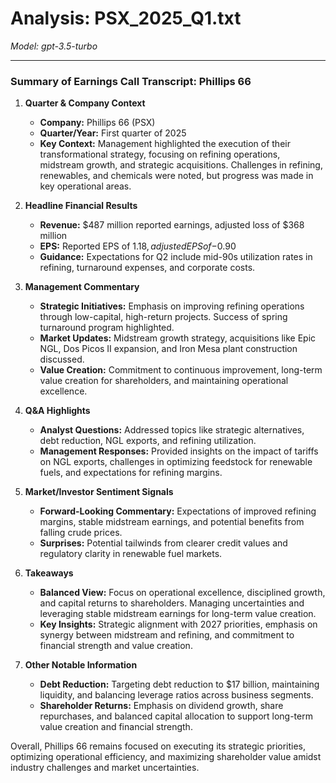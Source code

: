 # Analysis: PSX_2025_Q1.txt

*Model: gpt-3.5-turbo*

---

### Summary of Earnings Call Transcript: Phillips 66

1. **Quarter & Company Context**
   - **Company:** Phillips 66 (PSX)
   - **Quarter/Year:** First quarter of 2025
   - **Key Context:** Management highlighted the execution of their transformational strategy, focusing on refining operations, midstream growth, and strategic acquisitions. Challenges in refining, renewables, and chemicals were noted, but progress was made in key operational areas.

2. **Headline Financial Results**
   - **Revenue:** $487 million reported earnings, adjusted loss of $368 million
   - **EPS:** Reported EPS of $1.18, adjusted EPS of -$0.90
   - **Guidance:** Expectations for Q2 include mid-90s utilization rates in refining, turnaround expenses, and corporate costs.

3. **Management Commentary**
   - **Strategic Initiatives:** Emphasis on improving refining operations through low-capital, high-return projects. Success of spring turnaround program highlighted.
   - **Market Updates:** Midstream growth strategy, acquisitions like Epic NGL, Dos Picos II expansion, and Iron Mesa plant construction discussed.
   - **Value Creation:** Commitment to continuous improvement, long-term value creation for shareholders, and maintaining operational excellence.

4. **Q&A Highlights**
   - **Analyst Questions:** Addressed topics like strategic alternatives, debt reduction, NGL exports, and refining utilization.
   - **Management Responses:** Provided insights on the impact of tariffs on NGL exports, challenges in optimizing feedstock for renewable fuels, and expectations for refining margins.

5. **Market/Investor Sentiment Signals**
   - **Forward-Looking Commentary:** Expectations of improved refining margins, stable midstream earnings, and potential benefits from falling crude prices.
   - **Surprises:** Potential tailwinds from clearer credit values and regulatory clarity in renewable fuel markets.

6. **Takeaways**
   - **Balanced View:** Focus on operational excellence, disciplined growth, and capital returns to shareholders. Managing uncertainties and leveraging stable midstream earnings for long-term value creation.
   - **Key Insights:** Strategic alignment with 2027 priorities, emphasis on synergy between midstream and refining, and commitment to financial strength and value creation.

7. **Other Notable Information**
   - **Debt Reduction:** Targeting debt reduction to $17 billion, maintaining liquidity, and balancing leverage ratios across business segments.
   - **Shareholder Returns:** Emphasis on dividend growth, share repurchases, and balanced capital allocation to support long-term value creation and financial strength.

Overall, Phillips 66 remains focused on executing its strategic priorities, optimizing operational efficiency, and maximizing shareholder value amidst industry challenges and market uncertainties.